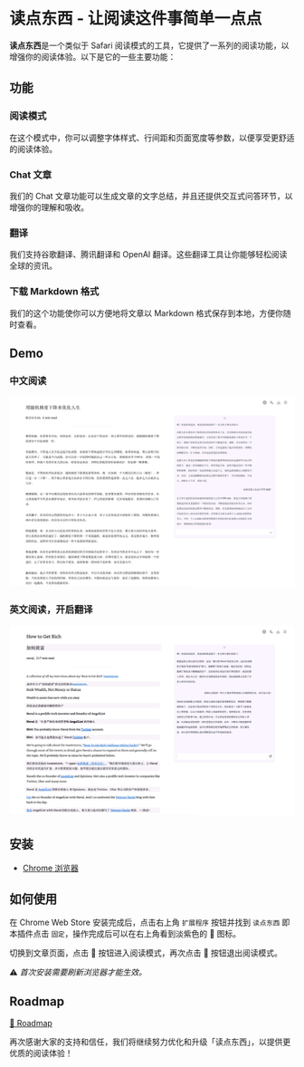 # 读点东西 - 让阅读这件事简单一点点

**读点东西**是一个类似于 Safari 阅读模式的工具，它提供了一系列的阅读功能，以增强你的阅读体验。以下是它的一些主要功能：

## 功能

### 阅读模式

在这个模式中，你可以调整字体样式、行间距和页面宽度等参数，以便享受更舒适的阅读体验。

### Chat 文章

我们的 Chat 文章功能可以生成文章的文字总结，并且还提供交互式问答环节，以增强你的理解和吸收。

### 翻译

我们支持谷歌翻译、腾讯翻译和 OpenAI 翻译。这些翻译工具让你能够轻松阅读全球的资讯。

### 下载 Markdown 格式

我们的这个功能使你可以方便地将文章以 Markdown 格式保存到本地，方便你随时查看。

## Demo

### 中文阅读
![demo1](assets/demo1.jpg)

### 英文阅读，开启翻译
![demo2](assets/demo2.jpg)

## 安装

- [Chrome 浏览器](https://chrome.google.com/webstore/detail/read-something/bcagnbmncmeliaknnhmbkkgackfipoic)


## 如何使用

在 Chrome Web Store 安装完成后，点击右上角 `扩展程序` 按钮并找到 `读点东西` 即本插件点击 `固定`，操作完成后可以在右上角看到淡紫色的 📖 图标。

切换到文章页面，点击 📖 按钮进入阅读模式，再次点击 📖 按钮退出阅读模式。

⚠️ _首次安装需要刷新浏览器才能生效。_


## Roadmap

[📌 Roadmap](https://github.com/orgs/ReadSomething/projects/1)


再次感谢大家的支持和信任，我们将继续努力优化和升级「读点东西」，以提供更优质的阅读体验！
